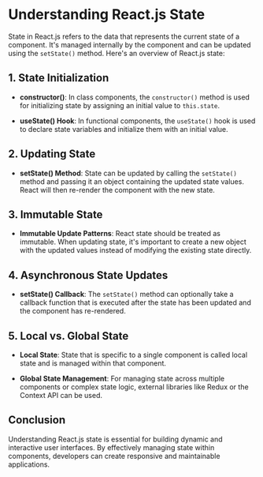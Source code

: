 # Understanding React.js State

State in React.js refers to the data that represents the current state of a component. It's managed internally by the component and can be updated using the `setState()` method. Here's an overview of React.js state:

## 1. State Initialization

- **constructor()**: In class components, the `constructor()` method is used for initializing state by assigning an initial value to `this.state`.

- **useState() Hook**: In functional components, the `useState()` hook is used to declare state variables and initialize them with an initial value.

## 2. Updating State

- **setState() Method**: State can be updated by calling the `setState()` method and passing it an object containing the updated state values. React will then re-render the component with the new state.

## 3. Immutable State

- **Immutable Update Patterns**: React state should be treated as immutable. When updating state, it's important to create a new object with the updated values instead of modifying the existing state directly.

## 4. Asynchronous State Updates

- **setState() Callback**: The `setState()` method can optionally take a callback function that is executed after the state has been updated and the component has re-rendered.

## 5. Local vs. Global State

- **Local State**: State that is specific to a single component is called local state and is managed within that component.

- **Global State Management**: For managing state across multiple components or complex state logic, external libraries like Redux or the Context API can be used.

## Conclusion

Understanding React.js state is essential for building dynamic and interactive user interfaces. By effectively managing state within components, developers can create responsive and maintainable applications.
